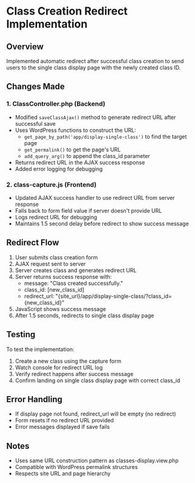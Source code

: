# Class Creation Redirect Implementation

## Overview
Implemented automatic redirect after successful class creation to send users to the single class display page with the newly created class ID.

## Changes Made

### 1. ClassController.php (Backend)
- Modified `saveClassAjax()` method to generate redirect URL after successful save
- Uses WordPress functions to construct the URL:
  - `get_page_by_path('app/display-single-class')` to find the target page
  - `get_permalink()` to get the page's URL
  - `add_query_arg()` to append the class_id parameter
- Returns redirect URL in the AJAX success response
- Added error logging for debugging

### 2. class-capture.js (Frontend)
- Updated AJAX success handler to use redirect URL from server response
- Falls back to form field value if server doesn't provide URL
- Logs redirect URL for debugging
- Maintains 1.5 second delay before redirect to show success message

## Redirect Flow
1. User submits class creation form
2. AJAX request sent to server
3. Server creates class and generates redirect URL
4. Server returns success response with:
   - message: "Class created successfully."
   - class_id: [new_class_id]
   - redirect_url: "{site_url}/app/display-single-class/?class_id={new_class_id}"
5. JavaScript shows success message
6. After 1.5 seconds, redirects to single class display page

## Testing
To test the implementation:
1. Create a new class using the capture form
2. Watch console for redirect URL log
3. Verify redirect happens after success message
4. Confirm landing on single class display page with correct class_id

## Error Handling
- If display page not found, redirect_url will be empty (no redirect)
- Form resets if no redirect URL provided
- Error messages displayed if save fails

## Notes
- Uses same URL construction pattern as classes-display.view.php
- Compatible with WordPress permalink structures
- Respects site URL and page hierarchy